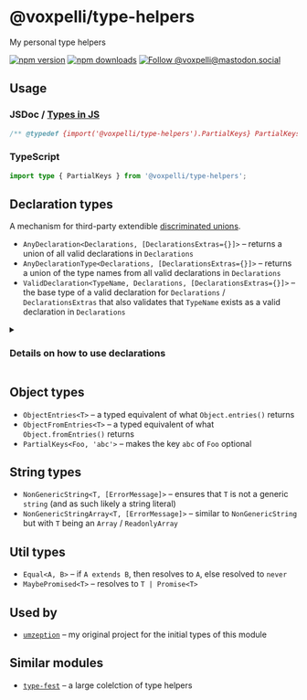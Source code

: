 # @voxpelli/type-helpers

My personal type helpers

[![npm version](https://img.shields.io/npm/v/@voxpelli/type-helpers.svg?style=flat)](https://www.npmjs.com/package/@voxpelli/type-helpers)
[![npm downloads](https://img.shields.io/npm/dm/@voxpelli/type-helpers.svg?style=flat)](https://www.npmjs.com/package/@voxpelli/type-helpers)
[![Follow @voxpelli@mastodon.social](https://img.shields.io/mastodon/follow/109247025527949675?domain=https%3A%2F%2Fmastodon.social&style=social)](https://mastodon.social/@voxpelli)

## Usage

### JSDoc / [Types in JS](https://github.com/voxpelli/types-in-js)

```typescript
/** @typedef {import('@voxpelli/type-helpers').PartialKeys} PartialKeys */
```

### TypeScript

```typescript
import type { PartialKeys } from '@voxpelli/type-helpers';
```

## Declaration types

A mechanism for third-party extendible [discriminated unions](https://www.typescriptlang.org/docs/handbook/2/narrowing.html#discriminated-unions).

* `AnyDeclaration<Declarations, [DeclarationsExtras={}]>` – returns a union of all valid declarations in `Declarations`
* `AnyDeclarationType<Declarations, [DeclarationsExtras={}]>` – returns a union of the type names from all valid declarations in `Declarations`
* `ValidDeclaration<TypeName, Declarations, [DeclarationsExtras={}]>` – the base type of a valid declaration for `Declarations` / `DeclarationsExtras` that also validates that `TypeName` exists as a valid declaration in `Declarations`

<details>
<summary>

### Details on how to use declarations

</summary>

#### Valid declarations

1. Are part of `Declarations`
2. Complies with the `DeclarationsExtras` type
3. Has a `type` key that matches a declarations key in `Declarations`

#### Declaration types example

Imaginary module `@voxpelli/foo`:

```typescript
import type {
  AnyDeclaration,
  AnyDeclarationType,
  ValidDeclaration
} from '@voxpelli/type-helpers';

interface FooDeclarationExtras {
  value: unknown
}

export interface FooDeclarations {
  bar: FooDeclaration<'bar', { abc: 123 }>,
  // This is a recommended addition, ensuring consumers stay alert and are aware
  // that extensions here can be of all kinds of types
  unknown: FooDeclaration<'unknown', unknown>,
}

export type AnyFooDeclaration = AnyDeclaration<FooDeclarations, FooDeclarationExtras>;
export type AnyFooDeclarationType = AnyDeclarationType<FooDeclarations, FooDeclarationExtras>;

export interface FooDeclaration<TypeName extends AnyFooDeclarationType, Value>
  extends ValidDeclaration<TypeName, FooDeclarations, FooDeclarationExtras>
{
  value: Value
}
```

Third party extension:

```typescript
import type { FooDeclaration } from '@voxpelli/foo';

declare module '@voxpelli/foo' {
  interface FooDeclarations {
    xyz: FooDeclaration<'xyz', { xyz: true }>
  }
}
```

Usage as a :

```javascript
/**
 * @param {AnyFooDeclaration} foo
 */
function timeToFoo (foo) {
  switch (foo.type) {
    case 'bar':
      // foo.value.abc will be know to exist and be a number
      break;
    case 'xyz':
      // If the third party extension has been included, then foo.value.xyz will be know to exist here and be a boolean
      break;
    default:
      // foo.value is eg. unknown here
  }
}
```

</details>

## Object types

* `ObjectEntries<T>` – a typed equivalent of what `Object.entries()` returns
* `ObjectFromEntries<T>` – a typed equivalent of what `Object.fromEntries()` returns
* `PartialKeys<Foo, 'abc'>` – makes the key `abc` of `Foo` optional

## String types

* `NonGenericString<T, [ErrorMessage]>` – ensures that `T` is not a generic `string` (and as such likely a string literal)
* `NonGenericStringArray<T, [ErrorMessage]>` – similar to `NonGenericString` but with `T` being an `Array` / `ReadonlyArray`

## Util types

* `Equal<A, B>` – if `A extends B`, then resolves to `A`, else resolved to `never`
* `MaybePromised<T>` – resolves to `T | Promise<T>`

## Used by

* [`umzeption`](https://github.com/voxpelli/umzeption) – my original project for the initial types of this module

## Similar modules

* [`type-fest`](https://github.com/sindresorhus/type-fest) – a large colelction of type helpers
